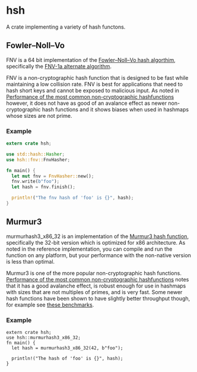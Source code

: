# hsh

A crate implementing a variety of hash functons.

## Fowler–Noll–Vo

FNV is a 64 bit implementation of the
[Fowler–Noll–Vo hash algorthim](http://isthe.com/chongo/tech/comp/fnv/),
specifically the
[FNV-1a alternate algorithm](http://isthe.com/chongo/tech/comp/fnv/#FNV-1a).

FNV is a non-cryptographic hash function that is designed to be fast
while maintaining a low collision rate. FNV is best for applications
that need to hash short keys and cannot be exposed to malicious input.
As noted in
[Performance of the most common non-cryptographic hashfunctions](http://dl.acm.org/citation.cfm?id=2904542)
however, it does not have as good of an avalance effect as newer non-cryptographic hash functions
and it shows biases when used in hashmaps whose sizes are not prime.

### Example

``` rust
extern crate hsh;

use std::hash::Hasher;
use hsh::fnv::FnvHasher;

fn main() {
  let mut fnv = FnvHasher::new();
  fnv.write(b"foo");
  let hash = fnv.finish();

  println!("The fnv hash of 'foo' is {}", hash);
}
```

## Murmur3

murmurhash3_x86_32 is an implementation of the
[Murmur3 hash function](https://github.com/aappleby/smhasher/blob/master/src/MurmurHash3.cpp),
specifically the 32-bit version which is optimized for x86 architecture.
As noted in the reference implementation, you can compile and run the
function on any platform, but your performance with the non-native
version is less than optimal.

Murmur3 is one of the more popular non-cryptographic hash functions.
[Performance of the most common non-cryptographic hashfunctions](http://dl.acm.org/citation.cfm?id=2904542)
notes that it has a good avalanche effect, is robust enough for use
in hashmaps with sizes that are not multiples of primes, and is very
fast. Some newer hash functions have been shown to have slightly better
throughput though, for example see
[these benchmarks](https://lonewolfer.wordpress.com/2015/01/05/benchmarking-hash-functions/).

### Example

``` rust,no_run
extern crate hsh;
use hsh::murmurhash3_x86_32;
fn main() {
  let hash = murmurhash3_x86_32(42, b"foo");

  println!("The hash of 'foo' is {}", hash);
}
```
